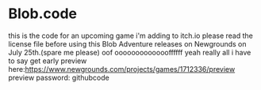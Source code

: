 # Blob.code
this is the code for an upcoming game i'm adding to itch.io
please read the license file before using this
Blob Adventure releases on Newgrounds on July 25th.(spare me please)
oof oooooooooooooffffff
yeah really all i have to say
get early preview here:https://www.newgrounds.com/projects/games/1712336/preview
preview password: githubcode

